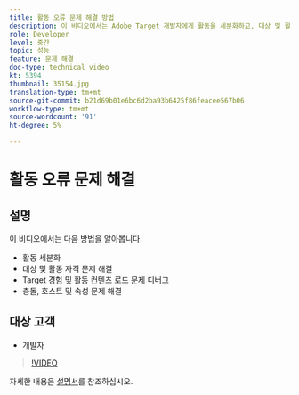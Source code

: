 ```yaml
---
title: 활동 오류 문제 해결 방법
description: 이 비디오에서는 Adobe Target 개발자에게 활동을 세분화하고, 대상 및 활동 자격 문제의 문제를 해결하고, Target 경험과 활동 컨텐츠 로드 문제를 디버깅하며 충돌, 호스트 및 속성을 해결하는 방법을 보여 줍니다.
role: Developer
level: 중간
topic: 성능
feature: 문제 해결
doc-type: technical video
kt: 5394
thumbnail: 35154.jpg
translation-type: tm+mt
source-git-commit: b21d69b01e6bc6d2ba93b6425f86feacee567b06
workflow-type: tm+mt
source-wordcount: '91'
ht-degree: 5%

---
```



# 활동 오류 문제 해결

## 설명

이 비디오에서는 다음 방법을 알아봅니다.

* 활동 세분화
* 대상 및 활동 자격 문제 해결
* Target 경험 및 활동 컨텐츠 로드 문제 디버그
* 충돌, 호스트 및 속성 문제 해결

## 대상 고객

* 개발자

>[!VIDEO](https://video.tv.adobe.com/v/35154/?quality=12)

자세한 내용은 [설명서](https://docs.adobe.com/content/help/en/target/using/troubleshoot/troubleshooting-target.html)를 참조하십시오.
